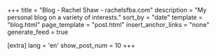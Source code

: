 +++
title = "Blog - Rachel Shaw - rachelsfba.com"
description = "My personal blog on a variety of interests."
sort_by = "date"
template = "blog.html"
page_template = "post.html"
insert_anchor_links = "none"
generate_feed = true

[extra]
lang = 'en'
show_post_num = 10
+++
